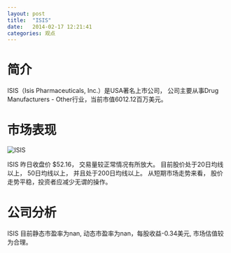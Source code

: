 ```yaml
---
layout: post
title:  "ISIS"
date:   2014-02-17 12:21:41
categories: 观点
---
```


# 简介
ISIS（Isis Pharmaceuticals, Inc.）是USA著名上市公司，
公司主要从事Drug Manufacturers - Other行业，当前市值6012.12百万美元。

# 市场表现

![ISIS](http://finviz.com/chart.ashx?t=ISIS&ty=c&ta=1&p=d&s=l)

ISIS 昨日收盘价 $52.16，
交易量较正常情况有所放大。
目前股价处于20日均线以上，
50日均线以上，
并且处于200日均线以上。
从短期市场走势来看，
股价走势平稳，投资者应减少无谓的操作。

# 公司分析
ISIS 目前静态市盈率为nan, 动态市盈率为nan，每股收益-0.34美元,
市场估值较为合理。
